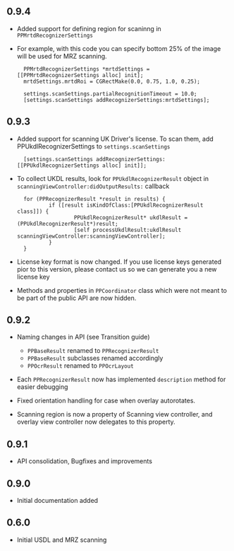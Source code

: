 ## 0.9.4

- Added support for defining region for scaninng in `PPMrtdRecognizerSettings`

- For example, with this code you can specify bottom 25% of the image will be used for MRZ scanning.

        PPMrtdRecognizerSettings *mrtdSettings = [[PPMrtdRecognizerSettings alloc] init];
        mrtdSettings.mrtdRoi = CGRectMake(0.0, 0.75, 1.0, 0.25);

        settings.scanSettings.partialRecognitionTimeout = 10.0;
        [settings.scanSettings addRecognizerSettings:mrtdSettings];
        
        
## 0.9.3

- Added support for scanning UK Driver's license. To scan them, add PPUkdlRecognizerSettings to `settings.scanSettings`

        [settings.scanSettings addRecognizerSettings:[[PPUkdlRecognizerSettings alloc] init]];
        
- To collect UKDL results, look for `PPUkdlRecognizerResult` object in `scanningViewController:didOutputResults:` callback

        for (PPRecognizerResult *result in results) {
                if ([result isKindOfClass:[PPUkdlRecognizerResult class]]) {
                        PPUkdlRecognizerResult* ukdlResult = (PPUkdlRecognizerResult*)result;
                        [self processUkdlResult:ukdlResult scanningViewController:scanningViewController];
                }
        }
        
- License key format is now changed. If you use license keys generated pior to this version, please contact us so we can generate you a new license key

- Methods and properties in `PPCoordinator` class which were not meant to be part of the public API are now hidden.

## 0.9.2

- Naming changes in API (see Transition guide)
	- `PPBaseResult` renamed to `PPRecognizerResult`
	- `PPBaseResult` subclasses renamed accordingly
	- `PPOcrResult` renamed to `PPOcrLayout`

- Each `PPRecognizerResult` now has implemented `description` method for easier debugging

- Fixed orientation handling for case when overlay autorotates.

- Scanning region is now a property of Scanning view controller, and overlay view controller now delegates to this property.

## 0.9.1

- API consolidation, Bugfixes and improvements

## 0.9.0

- Initial documentation added
	
## 0.6.0

- Initial USDL and MRZ scanning